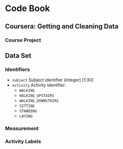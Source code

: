 # Code Book
## Coursera: Getting and Cleaning Data
### Course Project


## Data Set
### Identifiers
* `subject`
  Subject identifier (integer) [1:30]
* `activity`
	Activity identifier: 
	- `WALKING`
	- `WALKING_UPSTAIRS`
	- `WALKING_DOWNSTAIRS`
	- `SITTING`
	- `STANDING`
	- `LAYING`
### Measurement
### Activity Labels
